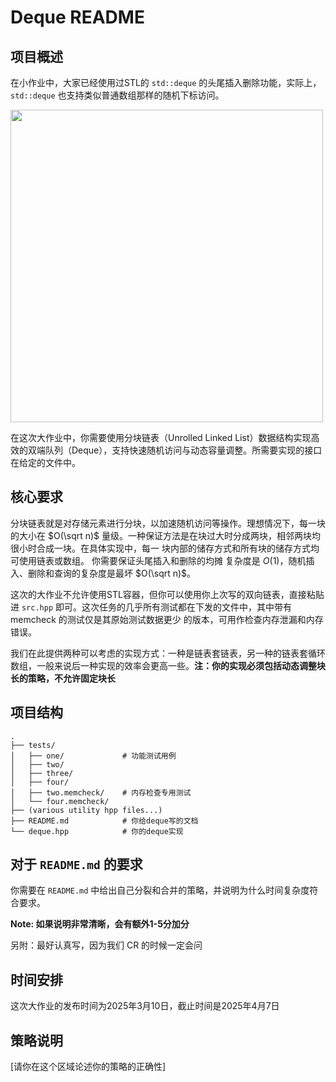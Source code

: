 # Deque README


## 项目概述

在小作业中，大家已经使用过STL的 `std::deque` 的头尾插入删除功能，实际上，`std::deque` 也支持类似普通数组那样的随机下标访问。


<img src="https://www.oreilly.com/api/v2/epubs/9781787120952/files/assets/fd7f0c6e-e5cb-400d-ad2f-c38e91772682.png" width="500">

在这次大作业中，你需要使用分块链表（Unrolled Linked List）数据结构实现高效的双端队列（Deque），支持快速随机访问与动态容量调整。所需要实现的接口在给定的文件中。

## 核心要求

分块链表就是对存储元素进行分块，以加速随机访问等操作。理想情况下，每一块的大小在 $O(\sqrt n)$ 量级。一种保证方法是在块过大时分成两块，相邻两块均很小时合成一块。在具体实现中，每一
块内部的储存方式和所有块的储存方式均可使用链表或数组。 你需要保证头尾插入和删除的均摊
复杂度是 $O(1)$，随机插入、删除和查询的复杂度是最坏 $O(\sqrt n)$。

这次的大作业不允许使用STL容器，但你可以使用你上次写的双向链表，直接粘贴进 `src.hpp` 即可。这次任务的几乎所有测试都在下发的文件中，其中带有 memcheck 的测试仅是其原始测试数据更少
的版本，可用作检查内存泄漏和内存错误。

我们在此提供两种可以考虑的实现方式：一种是链表套链表，另一种的链表套循环数组，一般来说后一种实现的效率会更高一些。**注：你的实现必须包括动态调整块长的策略，不允许固定块长**

## 项目结构

```
.
├── tests/
│   ├── one/             # 功能测试用例
│   ├── two/      
│   ├── three/      
│   ├── four/      
│   ├── two.memcheck/    # 内存检查专用测试
│   └── four.memcheck/    
├── (various utility hpp files...)
├── README.md            # 你给deque写的文档
└── deque.hpp            # 你的deque实现
```

## 对于 `README.md` 的要求

你需要在 `README.md` 中给出自己分裂和合并的策略，并说明为什么时间复杂度符合要求。

**Note: 如果说明非常清晰，会有额外1-5分加分**

另附：最好认真写，因为我们 CR 的时候一定会问

## 时间安排

这次大作业的发布时间为2025年3月10日，截止时间是2025年4月7日

## 策略说明

[请你在这个区域论述你的策略的正确性]
